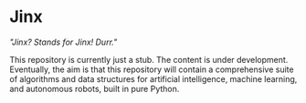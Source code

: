 # Jinx

_"Jinx? Stands for Jinx! Durr."_

This repository is currently just a stub. The content is under development. Eventually, the aim is that this repository will contain a comprehensive suite of algorithms and data structures for artificial intelligence, machine learning, and autonomous robots, built in pure Python.
